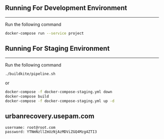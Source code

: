 ## Running For Development Environment
---

Run the following command

```bash
docker-compose run --service project
```

## Running For Staging Environment
---

Run the following command

```bash
./buildkite/pipeline.sh
```
or

```bash
docker-compose -f docker-compose-staging.yml down
docker-compose build
docker-compose -f docker-compose-staging.yml up -d
```

## urbanrecovery.usepam.com

```
username: root@root.com
password: YTNmNzllZmUzNjAzMDViZGQ4Mzg4ZTI3
```
